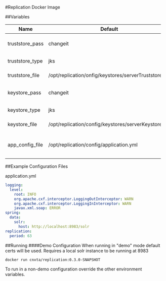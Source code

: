 #Replication Docker Image

##Variables

| Name | Default | Description
|------|---------|------------
|truststore_pass|changeit|Password for accessing truststore
|truststore_type|jks|The type of truststore
|truststore_file|/opt/replication/onfig/keystores/serverTruststore.jks| The truststore file location.
|keystore_pass|changeit|Password for accessing keystore
|keystore_type|jks|The type of keystore
|keystore_file|/opt/replication/config/keystores/serverKeystore.jks| The keystore file location.
|app_config_file|/opt/replication/config/application.yml|The spring boot application.yml file to use.

##Example Configuration Files


application.yml
```yaml
logging:
  level:
    root: INFO
    org.apache.cxf.interceptor.LoggingOutInterceptor: WARN
    org.apache.cxf.interceptor.LoggingInInterceptor: WARN
    javax.xml.soap: ERROR
spring:
  data:
    solr:
      host: http://localhost:8983/solr
replication:
  period: 63
```

##Running
####Demo Configuration
When running in "demo" mode default certs will be used. Requires a local solr instance to be running at 8983
```
docker run cnxta/replication:0.3.0-SNAPSHOT
```

To run in a non-demo configuration override the other environment variables.

